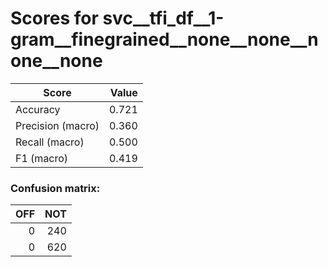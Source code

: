 # Scores for svc__tfi_df__1-gram__finegrained__none__none__none__none
|      Score      |Value|
|-----------------|----:|
|Accuracy         |0.721|
|Precision (macro)|0.360|
|Recall (macro)   |0.500|
|F1 (macro)       |0.419|

### Confusion matrix:
|OFF|NOT|
|--:|--:|
|  0|240|
|  0|620|
